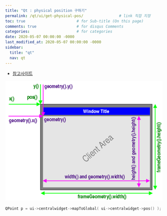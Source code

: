 ```yaml
---
title: "Qt : physical position 구하기"
permalink: /qt/ui/get-physical-pos/                # link 직접 지정
toc: true                       # for Sub-title (On this page)
comments: true                  # for disqus Comments
categories:                     # for categories
date: 2020-05-07 00:00:00 -0000
last_modified_at: 2020-05-07 00:00:00 -0000
sidebar:
  title: "qt"
  nav: qt
---
```


* [참고사이트](https://wikidocs.net/36590)

![](/file/image/physical-pos.png)

```cpp
QPoint p = ui->centralwidget->mapToGlobal( ui->centralwidget->pos() );
```